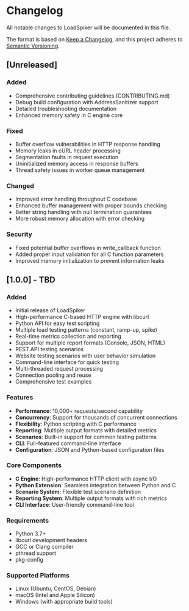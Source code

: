 # Changelog

All notable changes to LoadSpiker will be documented in this file.

The format is based on [Keep a Changelog](https://keepachangelog.com/en/1.0.0/),
and this project adheres to [Semantic Versioning](https://semver.org/spec/v2.0.0.html).

## [Unreleased]

### Added
- Comprehensive contributing guidelines (CONTRIBUTING.md)
- Debug build configuration with AddressSanitizer support
- Detailed troubleshooting documentation
- Enhanced memory safety in C engine core

### Fixed
- Buffer overflow vulnerabilities in HTTP response handling
- Memory leaks in cURL header processing
- Segmentation faults in request execution
- Uninitialized memory access in response buffers
- Thread safety issues in worker queue management

### Changed
- Improved error handling throughout C codebase
- Enhanced buffer management with proper bounds checking
- Better string handling with null termination guarantees
- More robust memory allocation with error checking

### Security
- Fixed potential buffer overflows in write_callback function
- Added proper input validation for all C function parameters
- Improved memory initialization to prevent information leaks

## [1.0.0] - TBD

### Added
- Initial release of LoadSpiker
- High-performance C-based HTTP engine with libcurl
- Python API for easy test scripting
- Multiple load testing patterns (constant, ramp-up, spike)
- Real-time metrics collection and reporting
- Support for multiple report formats (Console, JSON, HTML)
- REST API testing scenarios
- Website testing scenarios with user behavior simulation
- Command-line interface for quick testing
- Multi-threaded request processing
- Connection pooling and reuse
- Comprehensive test examples

### Features
- **Performance**: 10,000+ requests/second capability
- **Concurrency**: Support for thousands of concurrent connections
- **Flexibility**: Python scripting with C performance
- **Reporting**: Multiple output formats with detailed metrics
- **Scenarios**: Built-in support for common testing patterns
- **CLI**: Full-featured command-line interface
- **Configuration**: JSON and Python-based configuration files

### Core Components
- **C Engine**: High-performance HTTP client with async I/O
- **Python Extension**: Seamless integration between Python and C
- **Scenario System**: Flexible test scenario definition
- **Reporting System**: Multiple output formats with rich metrics
- **CLI Interface**: User-friendly command-line tool

### Requirements
- Python 3.7+
- libcurl development headers
- GCC or Clang compiler
- pthread support
- pkg-config

### Supported Platforms
- Linux (Ubuntu, CentOS, Debian)
- macOS (Intel and Apple Silicon)
- Windows (with appropriate build tools)
